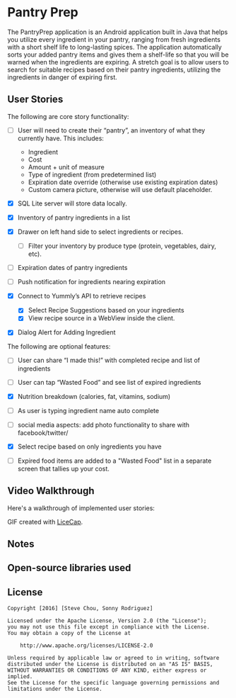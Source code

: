 # Pantry Prep

The PantryPrep application is an Android application built in Java that helps you utilize every ingredient in your pantry, ranging from fresh ingredients with a short shelf life to long-lasting spices. The application automatically sorts your added pantry items and gives them a shelf-life so that you will be warned when the ingredients are expiring.  A stretch goal is to allow users to search for suitable recipes based on their pantry ingredients, utilizing the ingredients in danger of expiring first.  

## User Stories

The following are core story functionality:

 * [ ] User will need to create their “pantry”, an inventory of what they currently have.  This includes: 
	* Ingredient
	* Cost
	* Amount + unit of measure
	* Type of ingredient (from predetermined list)
	* Expiration date override (otherwise use existing expiration dates)
	* Custom camera picture, otherwise will use default placeholder. 

* [x] SQL Lite server will store data locally.  
* [X] Inventory of pantry ingredients in a list 
* [x] Drawer on left hand side to select ingredients or recipes. 
  * [ ] Filter your inventory by produce type (protein, vegetables, dairy, etc).  
* [ ] Expiration dates of pantry ingredients
* [ ] Push notification for ingredients nearing expiration
* [x] Connect to Yummly’s API to retrieve recipes 
  * [x] Select Recipe Suggestions based on your ingredients 
  * [x] View recipe source in a WebView inside the client. 
* [X] Dialog Alert for Adding Ingredient


The following are optional features: 

* [ ] User can share “I made this!” with completed recipe and list of ingredients
* [ ] User can tap “Wasted Food” and see list of expired ingredients
* [X] Nutrition breakdown (calories, fat, vitamins, sodium)
* [ ] As user is typing ingredient name auto complete
* [ ] social media aspects: add photo functionality to share with facebook/twitter/
* [X] Select recipe based on only ingredients you have
* [ ] Expired food items are added to a "Wasted Food" list in a separate screen that tallies up your cost.  



## Video Walkthrough

Here's a walkthrough of implemented user stories:


GIF created with [LiceCap](http://www.cockos.com/licecap/).

## Notes



## Open-source libraries used



## License

    Copyright [2016] [Steve Chou, Sonny Rodriguez]

    Licensed under the Apache License, Version 2.0 (the "License");
    you may not use this file except in compliance with the License.
    You may obtain a copy of the License at

        http://www.apache.org/licenses/LICENSE-2.0

    Unless required by applicable law or agreed to in writing, software
    distributed under the License is distributed on an "AS IS" BASIS,
    WITHOUT WARRANTIES OR CONDITIONS OF ANY KIND, either express or implied.
    See the License for the specific language governing permissions and
    limitations under the License.
